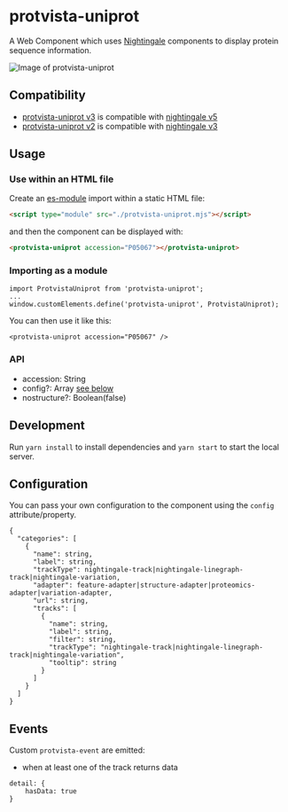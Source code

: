 # protvista-uniprot

A Web Component which uses [Nightingale](https://github.com/ebi-webcomponents/nightingale) components to display protein sequence information.

![Image of protvista-uniprot](protvista.png)

## Compatibility

- [protvista-uniprot v3](https://github.com/ebi-webcomponents/protvista-uniprot) is compatible with [nightingale v5](https://github.com/ebi-webcomponents/nightingale)
- [protvista-uniprot v2](https://github.com/ebi-webcomponents/protvista-uniprot/tree/v2) is compatible with [nightingale v3](https://github.com/ebi-webcomponents/nightingale/tree/v3)

## Usage

### Use within an HTML file

Create an [es-module](https://developer.mozilla.org/en-US/docs/Web/JavaScript/Guide/Modules) import within a static HTML file:

```html
<script type="module" src="./protvista-uniprot.mjs"></script>
```

and then the component can be displayed with:

```html
<protvista-uniprot accession="P05067"></protvista-uniprot>
```

### Importing as a module

```
import ProtvistaUniprot from 'protvista-uniprot';
...
window.customElements.define('protvista-uniprot', ProtvistaUniprot);
```

You can then use it like this:

```
<protvista-uniprot accession="P05067" />
```

### API

- accession: String
- config?: Array [see below](#configuration)
- nostructure?: Boolean(false)

## Development

Run `yarn install` to install dependencies and `yarn start` to start the local server.

## Configuration

You can pass your own configuration to the component using the `config` attribute/property.

```
{
  "categories": [
    {
      "name": string,
      "label": string,
      "trackType": nightingale-track|nightingale-linegraph-track|nightingale-variation,
      "adapter": feature-adapter|structure-adapter|proteomics-adapter|variation-adapter,
      "url": string,
      "tracks": [
        {
          "name": string,
          "label": string,
          "filter": string,
          "trackType": "nightingale-track|nightingale-linegraph-track|nightingale-variation",
          "tooltip": string
        }
      ]
    }
  ]
}
```

## Events

Custom `protvista-event` are emitted:

- when at least one of the track returns data

```
detail: {
    hasData: true
}
```
